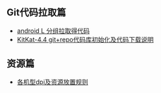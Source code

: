 ## Git代码拉取篇
* [android L 分组拉取得代码](http://redmine.meizu.com/documents/662)
* [KitKat-4.4 git+repo代码库初始化及代码下载说明](http://redmine.meizu.com/news/21)

## 资源篇
* [各机型dpi及资源放置规则](http://redmine.meizu.com/documents/202)

